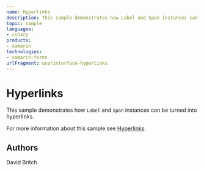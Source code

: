 ```yaml
---
name: Hyperlinks
description: This sample demonstrates how Label and Span instances can be turned into hyperlinks. For more information about this sample see Hyperlinks.
topic: sample
languages:
- csharp
products:
- xamarin
technologies:
- xamarin-forms
urlFragment: userinterface-hyperlinks
---
```

Hyperlinks
==========

This sample demonstrates how `Label` and `Span` instances can be turned into hyperlinks.

For more information about this sample see [Hyperlinks](https://docs.microsoft.com/xamarin/xamarin-forms/user-interface/label#hyperlinks).

Authors
-------

David Britch
